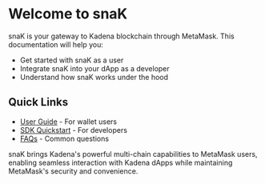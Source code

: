 # Welcome to snaK

snaK is your gateway to Kadena blockchain through MetaMask. This documentation will help you:

- Get started with snaK as a user
- Integrate snaK into your dApp as a developer
- Understand how snaK works under the hood

## Quick Links

- [User Guide](user-guide/index.md) - For wallet users
- [SDK Quickstart](sdk/index.md) - For developers
- [FAQs](./faqs.md) - Common questions

snaK brings Kadena's powerful multi-chain capabilities to MetaMask users, enabling seamless interaction with Kadena dApps while maintaining MetaMask's security and convenience.
